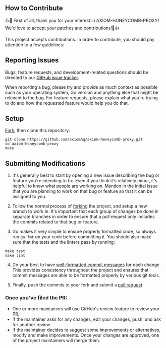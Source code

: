 ## How to Contribute

👍🎉 First of all, thank you for your interest in AXIOM-HONEYCOMB-PROXY! We'd love to accept your patches and contributions!🎉👍

This project accepts contributions. In order to contribute, you should pay attention to a few guidelines:

## Reporting Issues

Bugs, feature requests, and development-related questions should be directed to
our [GitHub issue tracker](https://github.com/axiomhq/axiom-honeycomb-proxy/issues).

When reporting a bug, please try and provide as much context as possible such as
your operating system, Go version and anything else that might be relevant to
the bug. For feature requests, please explain what you're trying to do and how
the requested feature would help you do that.

## Setup

[Fork](https://github.com/axiomhq/axiom-honeycomb-proxy.git), then clone this repository:

```
git clone https://github.com/axiomhq/axiom-honeycomb-proxy.git
cd axiom-honeycomb-proxy
make
```

## Submitting Modifications

1. It's generally best to start by opening a new issue describing the bug or feature you're intending to fix. Even if you think it's relatively minor, it's helpful to know what people are working on. Mention in the initial issue that you are planning to work on that bug or feature so that it can be assigned to you.

2. Follow the normal process of [forking](https://docs.github.com/en/free-pro-team@latest/github/getting-started-with-github/fork-a-repo) the project, and setup a new branch to work in. It's important that each group of changes be done in separate branches in order to ensure that a pull request only includes the commits related to that bug or feature.

3. Go makes it very simple to ensure properly formatted code, so always run `go fmt` on your code before committing it. You should also make sure that the tests and the linters pass by running:

```
make test
make lint
```

4. Do your best to have [well-formatted commit messages](https://tbaggery.com/2008/04/19/a-note-about-git-commit-messages.html) for each change. This provides consistency throughout the project and ensures that commit messages are able to be formatted properly by various git tools.

5. Finally, push the commits to your fork and submit a [pull request](https://docs.github.com/en/free-pro-team@latest/github/collaborating-with-issues-and-pull-requests/creating-a-pull-request)

### Once you've filed the PR:

- One or more maintainers will use GitHub's review feature to review your PR.
- If the maintainer asks for any changes, edit your changes, push, and ask for another review.
- If the maintainer decides to suggest some improvements or alternatives, modify and make improvements. Once your changes are approved, one of the project maintainers will merge them.
